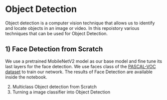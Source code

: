 # Object Detection 
 
 Object detection is a computer vision technique that allows us to identify and locate objects in an image or video. In this repoistory various techniques that can be used for Object Detection.
 ## 1) Face Detection from Scratch
 
 We use a pretrained MobileNetV2 model as our base model and fine tune its last layers for the face detection. We use faces class of the [PASCAL-VOC dataset](http://host.robots.ox.ac.uk/pascal/VOC/) to train our network. The results of Face Detection are available inside the notebook.
 
 2) Multiclass Object detection from Scratch
 3) Turning a image classifier into Object Detection
